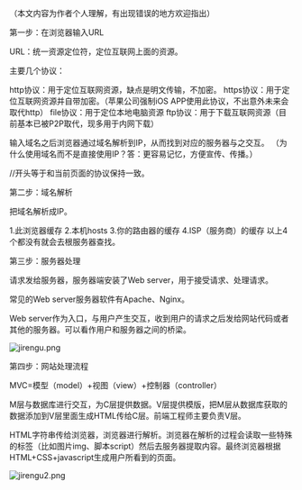 （本文内容为作者个人理解，有出现错误的地方欢迎指出）

第一步：在浏览器输入URL

URL：统一资源定位符，定位互联网上面的资源。

主要几个协议：

http协议：用于定位互联网资源，缺点是明文传输，不加密。
https协议：用于定位互联网资源并自带加密。（苹果公司强制iOS APP使用此协议，不出意外未来会取代http）
file协议：用于定位本地电脑资源
ftp协议：用于下载互联网资源（目前基本已被P2P取代，现多用于内网下载）

输入域名之后浏览器通过域名解析到IP，从而找到对应的服务器与之交互。
（为什么使用域名而不是直接使用IP？答：更容易记忆，方便宣传、传播。）

//开头等于和当前页面的协议保持一致。

第二步：域名解析

把域名解析成IP。

1.此浏览器缓存
2.本机hosts
3.你的路由器的缓存
4.ISP（服务商）的缓存
以上4个都没有就会去根服务器查找。

第三步：服务器处理

请求发给服务器，服务器端安装了Web server，用于接受请求、处理请求。

常见的Web server服务器软件有Apache、Nginx。

Web server作为入口，与用户产生交互，收到用户的请求之后发给网站代码或者其他的服务器。可以看作用户和服务器之间的桥梁。

![jirengu.png](http://upload-images.jianshu.io/upload_images/2597093-4bf1bda514efe6e8.png?imageMogr2/auto-orient/strip%7CimageView2/2/w/1240)

第四步：网站处理流程

MVC=模型（model）+视图（view）+控制器（controller）

M层与数据库进行交互，为C层提供数据。V层提供模版，把M层从数据库获取的数据添加到V层里面生成HTML传给C层。前端工程师主要负责V层。

HTML字符串传给浏览器，浏览器进行解析。浏览器在解析的过程会读取一些特殊的标签（比如图片img、脚本script）然后去服务器提取内容。最终浏览器根据HTML+CSS+javascript生成用户所看到的页面。


![jirengu2.png](http://upload-images.jianshu.io/upload_images/2597093-d731d17ffd66fa6a.png?imageMogr2/auto-orient/strip%7CimageView2/2/w/1240)
